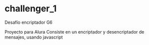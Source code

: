 # challenger_1
Desafío encriptador G6

Proyecto para Alura
Consiste en un encriptador y desencriptador de mensajes, usando javascript 
